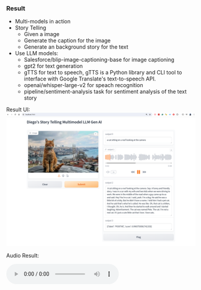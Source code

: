 ### Result
* Multi-models in action
* Story Telling
  * Given a image
  * Generate the caption for the image
  * Generate an background story for the text
* Use LLM models:
  * Salesforce/blip-image-captioning-base for image captioning
  * gpt2 for text generation
  * gTTS for text to speech, gTTS is a Python library and CLI tool to interface with Google Translate's text-to-speech API.
  * openai/whisper-large-v2 for speach recognition
  * pipeline/sentiment-analysis task for sentiment analysis of the text story

Result UI:
<img src='result.png' />

Audio Result:

<audio controls>
  <source src="audio.mp3" type="audio/mpeg">
</audio>